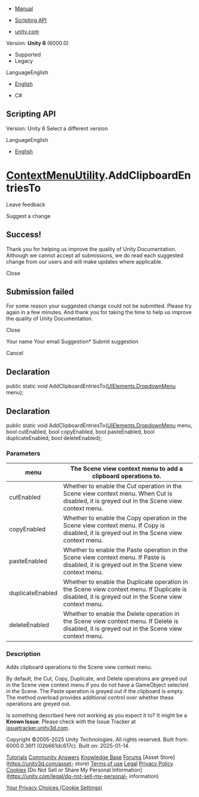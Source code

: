 [ ]()

  * [Manual](../Manual/index.html)
  * [Scripting API](../ScriptReference/index.html)

  * [unity.com](https://unity.com/)

Version: **Unity 6** (6000.0)

  * Supported
  * Legacy

LanguageEnglish

  * [English]()

  * C#

[ ](https://docs.unity3d.com)

## Scripting API

Version: Unity 6 Select a different version

LanguageEnglish

  * [English]()

#  [ContextMenuUtility](Actions.ContextMenuUtility.html).AddClipboardEntriesTo

Leave feedback

Suggest a change

## Success!

Thank you for helping us improve the quality of Unity Documentation. Although
we cannot accept all submissions, we do read each suggested change from our
users and will make updates where applicable.

Close

## Submission failed

For some reason your suggested change could not be submitted. Please <a>try
again</a> in a few minutes. And thank you for taking the time to help us
improve the quality of Unity Documentation.

Close

Your name Your email Suggestion* Submit suggestion

Cancel

[ ]()

## Declaration

public static void
AddClipboardEntriesTo([UIElements.DropdownMenu](UIElements.DropdownMenu.html)
menu);

## Declaration

public static void
AddClipboardEntriesTo([UIElements.DropdownMenu](UIElements.DropdownMenu.html)
menu, bool cutEnabled, bool copyEnabled, bool pasteEnabled, bool
duplicateEnabled, bool deleteEnabled);

### Parameters

menu | The Scene view context menu to add a clipboard operations to.  
---|---  
cutEnabled | Whether to enable the Cut operation in the Scene view context menu. When Cut is disabled, it is greyed out in the Scene view context menu.  
copyEnabled | Whether to enable the Copy operation in the Scene view context menu. If Copy is disabled, it is greyed out in the Scene view context menu.  
pasteEnabled | Whether to enable the Paste operation in the Scene view context menu. If Paste is disabled, it is greyed out in the Scene view context menu.  
duplicateEnabled | Whether to enable the Duplicate operation in the Scene view context menu. If Duplicate is disabled, it is greyed out in the Scene view context menu.  
deleteEnabled | Whether to enable the Delete operation in the Scene view context menu. If Delete is disabled, it is greyed out in the Scene view context menu.  
  
### Description

Adds clipboard operations to the Scene view context menu.

By default, the Cut, Copy, Duplicate, and Delete operations are greyed out in
the Scene view context menu if you do not have a GameObject selected in the
Scene. The Paste operation is greyed out if the clipboard is empty. The method
overload provides additional control over whether these operations are greyed
out.

Is something described here not working as you expect it to? It might be a
**Known Issue**. Please check with the Issue Tracker at
[issuetracker.unity3d.com](https://issuetracker.unity3d.com).

Copyright ©2005-2025 Unity Technologies. All rights reserved. Built from:
6000.0.36f1 (02b661dc617c). Built on: 2025-01-14.

[Tutorials](https://unity3d.com/learn) [Community
Answers](https://answers.unity3d.com) [Knowledge
Base](https://support.unity3d.com/hc/en-us)
[Forums](https://forum.unity3d.com) [Asset Store](https://unity3d.com/asset-
store) [Terms of use](https://docs.unity3d.com/Manual/TermsOfUse.html)
[Legal](https://unity.com/legal) [Privacy
Policy](https://unity.com/legal/privacy-policy)
[Cookies](https://unity.com/legal/cookie-policy) [Do Not Sell or Share My
Personal Information](https://unity.com/legal/do-not-sell-my-personal-
information)

[Your Privacy Choices (Cookie Settings)](javascript:void\(0\);)

